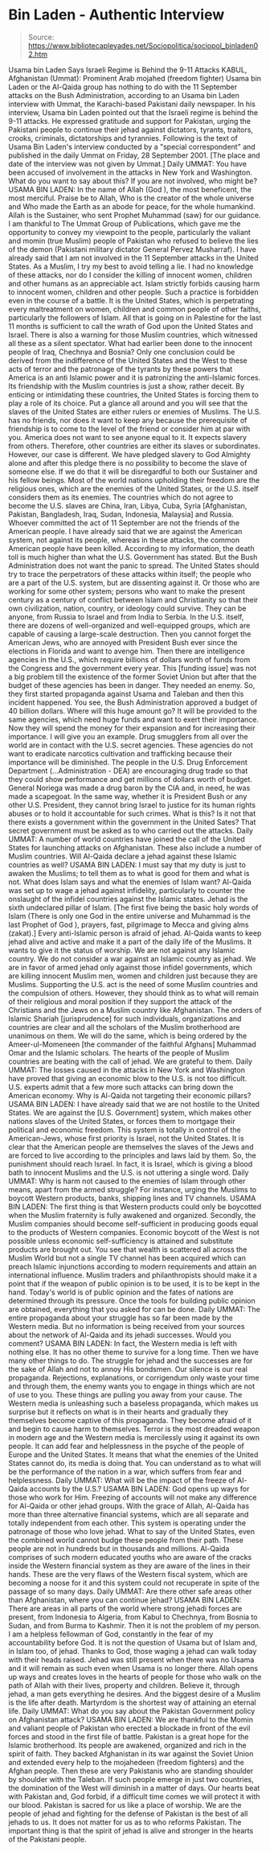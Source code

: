 # Bin Laden - Authentic Interview

> Source: https://www.bibliotecapleyades.net/Sociopolitica/sociopol_binladen02.htm

Usama bin Laden Says Israeli Regime is
Behind the 9-11 Attacks
KABUL, Afghanistan (Ummat):
Prominent Arab mojahed (freedom
fighter) Usama bin Laden or the Al-Qaida group has nothing to do
with the 11 September attacks on the Bush Administration,
according to an Usama bin Laden interview with Ummat, the
Karachi-based Pakistani daily newspaper. In his interview, Usama
bin Laden pointed out that the Israeli regime is behind the 9-11
attacks.
He expressed gratitude and support for Pakistan, urging
the Pakistani people to continue their jehad against dictators,
tyrants, traitors, crooks, criminals, dictatorships and
tyrannies. Following is the text of Usama Bin Laden's interview
conducted by a "special correspondent" and published in the
daily Ummat on Friday, 28 September 2001. [The place and date of
the interview was not given by Ummat.]
Daily UMMAT: You have been accused of involvement in the
attacks in New York and Washington. What do you want to say
about this? If you are not involved, who might be?
USAMA BIN LADEN: In the name of Allah (God ), the most
beneficent, the most merciful. Praise be to Allah, Who is the
creator of the whole universe and Who made the Earth as an abode
for peace, for the whole humankind. Allah is the Sustainer, who
sent Prophet Muhammad (saw) for our guidance. I am thankful to
The Ummat Group of Publications, which gave me the opportunity
to convey my viewpoint to the people, particularly the valiant
and momin (true Muslim) people of Pakistan who refused to
believe the lies of the demon (Pakistani military dictator
General Pervez Musharraf).
I have already said that I am not involved in the 11 September
attacks in the United States. As a Muslim, I try my best to
avoid telling a lie. I had no knowledge of these attacks, nor do
I consider the killing of innocent women, children and other
humans as an appreciable act. Islam strictly forbids causing
harm to innocent women, children and other people. Such a
practice is forbidden even in the course of a battle.
It is the
United States, which is perpetrating every maltreatment on
women, children and common people of other faiths, particularly
the followers of Islam. All that is going on in Palestine for
the last 11 months is sufficient to call the wrath of God upon
the United States and Israel. There is also a warning for those
Muslim countries, which witnessed all these as a silent
spectator. What had earlier been done to the innocent people of
Iraq, Chechnya and Bosnia?
Only one conclusion could be derived
from the indifference of the United States and the West to these
acts of terror and the patronage of the tyrants by these powers
that America is an anti Islamic power and it is patronizing the
anti-Islamic forces. Its friendship with the Muslim countries is
just a show, rather deceit. By enticing or intimidating these
countries, the United States is forcing them to play a role of
its choice. Put a glance all around and you will see that the
slaves of the United States are either rulers or enemies of
Muslims.
The U.S. has no friends, nor does it want to keep any because
the prerequisite of friendship is to come to the level of the
friend or consider him at par with you. America does not want to
see anyone equal to it. It expects slavery from others.
Therefore, other countries are either its slaves or
subordinates.
However, our case is different. We have pledged
slavery to God Almighty alone and after this pledge there is no
possibility to become the slave of someone else. If we do that
it will be disregardful to both our Sustainer and his fellow
beings. Most of the world nations upholding their freedom are
the religious ones, which are the enemies of the United States,
or the U.S. itself considers them as its enemies.
The countries which do not agree to become the U.S. slaves are
China, Iran, Libya, Cuba, Syria [Afghanistan, Pakistan,
Bangladesh, Iraq, Sudan, Indonesia, Malaysia] and Russia.
Whoever committed the act of 11 September are not the friends of
the American people. I have already said that we are against the
American system, not against its people, whereas in these
attacks, the common American people have been killed.
According
to my information, the death toll is much higher than what the
U.S. Government has stated. But the Bush Administration does not
want the panic to spread. The United States should try to trace
the perpetrators of these attacks within itself; the people who
are a part of the U.S. system, but are dissenting against it. Or
those who are working for some other system; persons who want to
make the present century as a century of conflict between Islam
and Christianity so that their own civilization, nation,
country, or ideology could survive.
They can be anyone, from
Russia to Israel and from India to Serbia. In the U.S. itself,
there are dozens of well-organized and well-equipped groups,
which are capable of causing a large-scale destruction. Then you
cannot forget the American Jews, who are annoyed with President
Bush ever since the elections in Florida and want to avenge him.
Then there are intelligence agencies in the U.S., which require
billions of dollars worth of funds from the Congress and the
government every year. This [funding issue] was not a big
problem till the existence of the former Soviet Union but after
that the budget of these agencies has been in danger. They
needed an enemy.
So, they first started propaganda against
Usama
and Taleban and then this incident happened. You see, the
Bush
Administration approved a budget of 40 billion dollars. Where
will this huge amount go? It will be provided to the same
agencies, which need huge funds and want to exert their
importance. Now they will spend the money for their expansion
and for increasing their importance. I will give you an example.
Drug smugglers from all over the world are in contact with the
U.S. secret agencies. These agencies do not want to eradicate
narcotics cultivation and trafficking because their importance
will be diminished. The people in the U.S. Drug Enforcement
Department (...Administration - DEA) are encouraging drug trade so that they could show
performance and get millions of dollars worth of budget.
General
Noriega was made a drug baron by the CIA and, in need, he was
made a scapegoat. In the same way, whether it is
President Bush
or any other U.S. President, they cannot bring Israel to justice
for its human rights abuses or to hold it accountable for such
crimes. What is this? Is it not that there exists a government
within the government in the United Sates? That secret
government must be asked as to who carried out the attacks.
Daily UMMAT: A number of world countries have joined the
call of the United States for launching attacks on Afghanistan.
These also include a number of Muslim countries. Will Al-Qaida
declare a jehad against these Islamic countries as well?
USAMA BIN LADEN: I must say that my duty is just to
awaken the Muslims; to tell them as to what is good for them and
what is not. What does Islam says and what the enemies of Islam
want? Al-Qaida was set up to wage a jehad against infidelity,
particularly to counter the onslaught of the infidel countries
against the Islamic states. Jehad is the sixth undeclared pillar
of Islam.
[The first five being the basic holy words of Islam
(There is only one God in the entire universe and Muhammad is
the last Prophet of God ), prayers, fast, pilgrimage to Mecca and
giving alms (zakat).]
Every anti-Islamic person is afraid of
jehad. Al-Qaida wants to keep jehad alive and active and make it
a part of the daily life of the Muslims. It wants to give it the
status of worship. We are not against any Islamic country. We do
not consider a war against an Islamic country as jehad. We are
in favor of armed jehad only against those infidel governments,
which are killing innocent Muslim men, women and children just
because they are Muslims.
Supporting the U.S. act is the need of
some Muslim countries and the compulsion of others. However,
they should think as to what will remain of their religious and
moral position if they support the attack of the Christians and
the Jews on a Muslim country like Afghanistan. The orders of
Islamic Shariah [jurisprudence] for such individuals,
organizations and countries are clear and all the scholars of
the Muslim brotherhood are unanimous on them.
We will do the
same, which is being ordered by the Ameer-ul-Momeneen [the
commander of the faithful Afghans] Muhammad Omar and the Islamic
scholars. The hearts of the people of Muslim countries are
beating with the call of jehad. We are grateful to them.
Daily UMMAT: The losses caused in the attacks in New York
and Washington have proved that giving an economic blow to the
U.S. is not too difficult. U.S. experts admit that a few more
such attacks can bring down the American economy. Why is Al-Qaida
not targeting their economic pillars?
USAMA BIN LADEN: I have already said that we are not
hostile to the United States. We are against the [U.S.
Government] system, which makes other nations slaves of the
United States, or forces them to mortgage their political and
economic freedom. This system is totally in control of the
American-Jews, whose first priority is Israel, not the United
States. It is clear that the American people are themselves the
slaves of the Jews and are forced to live according to the
principles and laws laid by them. So, the punishment should
reach Israel. In fact, it is Israel, which is giving a blood
bath to innocent Muslims and the U.S. is not uttering a single
word.
Daily UMMAT: Why is harm not caused to the enemies of
Islam through other means, apart from the armed struggle? For
instance, urging the Muslims to boycott Western products, banks,
shipping lines and TV channels.
USAMA BIN LADEN: The first thing is that Western products
could only be boycotted when the Muslim fraternity is fully
awakened and organized. Secondly, the Muslim companies should
become self-sufficient in producing goods equal to the products
of Western companies. Economic boycott of the West is not
possible unless economic self-sufficiency is attained and
substitute products are brought out.
You see that wealth is
scattered all across the Muslim World but not a single TV
channel has been acquired which can preach Islamic injunctions
according to modern requirements and attain an international
influence. Muslim traders and philanthropists should make it a
point that if the weapon of public opinion is to be used, it is
to be kept in the hand. Today's world is of public opinion and
the fates of nations are determined through its pressure. Once
the tools for building public opinion are obtained, everything
that you asked for can be done.
Daily UMMAT: The entire propaganda about your struggle
has so far been made by the Western media. But no information is
being received from your sources about the network of Al-Qaida
and its jehadi successes. Would you comment?
USAMA BIN LADEN: In fact, the Western media is left with
nothing else. It has no other theme to survive for a long time.
Then we have many other things to do. The struggle for jehad and
the successes are for the sake of Allah and not to annoy His
bondsmen. Our silence is our real propaganda. Rejections,
explanations, or corrigendum only waste your time and through
them, the enemy wants you to engage in things which are not of
use to you.
These things are pulling you away from your cause.
The Western media is unleashing such a baseless propaganda,
which makes us surprise but it reflects on what is in their
hearts and gradually they themselves become captive of this
propaganda. They become afraid of it and begin to cause harm to
themselves. Terror is the most dreaded weapon in modern age and
the Western media is mercilessly using it against its own
people.
It can add fear and helplessness in the psyche of the
people of Europe and the United States. It means that what the
enemies of the United States cannot do, its media is doing that.
You can understand as to what will be the performance of the
nation in a war, which suffers from fear and helplessness.
Daily UMMAT: What will be the impact of the freeze of Al-Qaida
accounts by the U.S.?
USAMA BIN LADEN: God opens up ways for those who work for
Him. Freezing of accounts will not make any difference for Al-Qaida
or other jehad groups. With the grace of Allah, Al-Qaida has
more than three alternative financial systems, which are all
separate and totally independent from each other.
This system is
operating under the patronage of those who love jehad. What to
say of the United States, even the combined world cannot budge
these people from their path. These people are not in hundreds
but in thousands and millions.
Al-Qaida comprises of such modern
educated youths who are aware of the cracks inside the Western
financial system as they are aware of the lines in their hands.
These are the very flaws of the Western fiscal system, which are
becoming a noose for it and this system could not recuperate in
spite of the passage of so many days.
Daily UMMAT: Are there other safe areas other than
Afghanistan, where you can continue jehad?
USAMA BIN LADEN: There are areas in all parts of the
world where strong jehadi forces are present, from Indonesia to
Algeria, from Kabul to Chechnya, from Bosnia to Sudan, and from
Burma to Kashmir. Then it is not the problem of my person. I am
a helpless fellowman of God, constantly in the fear of my
accountability before God. It is not the question of Usama but
of Islam and, in Islam too, of jehad.
Thanks to God, those
waging a jehad can walk today with their heads raised. Jehad was
still present when there was no Usama and it will remain as such
even when Usama is no longer there. Allah opens up ways and
creates loves in the hearts of people for those who walk on the
path of Allah with their lives, property and children. Believe
it, through jehad, a man gets everything he desires. And the
biggest desire of a Muslim is the life after death. Martyrdom is
the shortest way of attaining an eternal life.
Daily UMMAT: What do you say about the Pakistan
Government policy on Afghanistan attack?
USAMA BIN LADEN: We are thankful to the Momin and valiant
people of Pakistan who erected a blockade in front of the evil
forces and stood in the first file of battle. Pakistan is a
great hope for
the Islamic brotherhood. Its people are awakened,
organized and rich in the spirit of faith. They backed
Afghanistan in its war against the Soviet Union and extended
every help to the mojahedeen (freedom fighters) and the Afghan
people.
Then these are very Pakistanis who are standing shoulder
by shoulder with the Taleban. If such people emerge in just two
countries, the domination of the West will diminish in a matter
of days. Our hearts beat with Pakistan and, God forbid, if a
difficult time comes we will protect it with our blood. Pakistan
is sacred for us like a place of worship. We are the people of
jehad and fighting for the defense of Pakistan is the best of
all jehads to us.
It does not matter for us as to who reforms
Pakistan. The important thing is that the spirit of jehad is
alive and stronger in the hearts of the Pakistani people.
